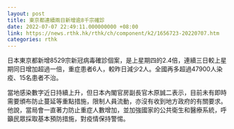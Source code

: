 ```yaml
---
layout: post
title: 東京都連續兩日新增逾8千宗確診
date: 2022-07-07 22:49:11.000000000 +08:00
link: https://news.rthk.hk/rthk/ch/component/k2/1656723-20220707.htm
categories: rthk
---
```


日本東京都新增8529宗新冠病毒確診個案，是上星期四的2.4倍，連續三日較上星期同日增加超過一倍，重症患者6人，較昨日減少2人。全國再多超過47900人染疫、15名患者不治。

當地感染數字近日持續上升，但日本內閣官房副長官木原誠二表示，目前未有即時需要頒布防止蔓延等重點措施，限制人員流動，亦沒有收到地方政府的有關要求。他說，當局會一直著力防止重症人數增加，並加強國家的公共衛生和醫療系統，呼籲民眾採取基本預防措施，對疫情保持警惕。
